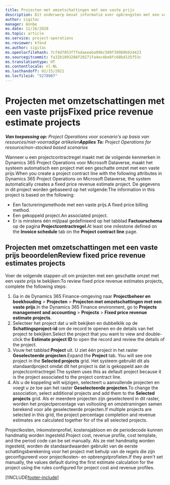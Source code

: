 ```yaml
---
title: Projecten met omzetschattingen met een vaste prijs
description: Dit onderwerp bevat informatie over opbrengsten met een vaste prijs in projecten.
author: sigitac
manager: Annbe
ms.date: 11/16/2020
ms.topic: article
ms.service: project-operations
ms.reviewer: kfend
ms.author: sigitac
ms.openlocfilehash: 7cf4d7853f7fedaeeeba99bc589f39989b924423
ms.sourcegitcommit: fa32b1893286f20271fa4ec4be8fc68bd135f53c
ms.translationtype: HT
ms.contentlocale: nl-NL
ms.lasthandoff: 02/15/2021
ms.locfileid: "5278907"
---
```

# <a name="fixed-price-revenue-estimate-projects"></a><span data-ttu-id="3d522-103">Projecten met omzetschattingen met een vaste prijs</span><span class="sxs-lookup"><span data-stu-id="3d522-103">Fixed price revenue estimate projects</span></span> 

<span data-ttu-id="3d522-104">_**Van toepassing op:** Project Operations voor scenario's op basis van resources/niet-voorradige artikelen_</span><span class="sxs-lookup"><span data-stu-id="3d522-104">_**Applies To:** Project Operations for resource/non-stocked based scenarios_</span></span>

<span data-ttu-id="3d522-105">Wanneer u een projectcontractregel maakt met de volgende kenmerken in Dynamics 365 Project Operations voor Microsoft Dataverse, maakt het systeem automatisch een project met een geschatte omzet met een vaste prijs.</span><span class="sxs-lookup"><span data-stu-id="3d522-105">When you create a project contract line with the following attributes in Dynamics 365 Project Operations on Microsoft Dataverse, the system automatically creates a fixed price revenue estimate project.</span></span> <span data-ttu-id="3d522-106">De gegevens in dit project worden gebaseerd op het volgende:</span><span class="sxs-lookup"><span data-stu-id="3d522-106">The information in this project is based on the following:</span></span>

  - <span data-ttu-id="3d522-107">Een factureringsmethode met een vaste prijs.</span><span class="sxs-lookup"><span data-stu-id="3d522-107">A fixed price billing method.</span></span>
  - <span data-ttu-id="3d522-108">Een gekoppeld project.</span><span class="sxs-lookup"><span data-stu-id="3d522-108">An associated project.</span></span>
  - <span data-ttu-id="3d522-109">Er is minstens één mijlpaal gedefinieerd op het tabblad **Factuurschema** op de pagina **Projectcontractregel**.</span><span class="sxs-lookup"><span data-stu-id="3d522-109">At least one milestone defined on the **Invoice schedule** tab on the **Project contract line** page.</span></span>

## <a name="review-fixed-price-revenue-estimates-projects"></a><span data-ttu-id="3d522-110">Projecten met omzetschattingen met een vaste prijs beoordelen</span><span class="sxs-lookup"><span data-stu-id="3d522-110">Review fixed price revenue estimates projects</span></span>
<span data-ttu-id="3d522-111">Voer de volgende stappen uit om projecten met een geschatte omzet met een vaste prijs te bekijken:</span><span class="sxs-lookup"><span data-stu-id="3d522-111">To review fixed price revenue estimates projects, complete the following steps:</span></span>

1. <span data-ttu-id="3d522-112">Ga in de Dynamics 365 Finance-omgeving naar **Projectbeheer en boekhouding** > **Projecten** > **Projecten met omzetschattingen met een vaste prijs**.</span><span class="sxs-lookup"><span data-stu-id="3d522-112">In the Dynamics 365 Finance environment, go to **Projects management and accounting** > **Projects** > **Fixed price revenue estimate projects**.</span></span>
2. <span data-ttu-id="3d522-113">Selecteer het project dat u wilt bekijken en dubbelklik op de **Schattingsproject-id** om de record te openen en de details van het project te bekijken.</span><span class="sxs-lookup"><span data-stu-id="3d522-113">Select the project that you want to view and double-click the **Estimate project ID** to open the record and review the details of the project.</span></span>
3. <span data-ttu-id="3d522-114">Vouw het tabblad **Project** uit. U ziet één project in het raster **Geselecteerde projecten**.</span><span class="sxs-lookup"><span data-stu-id="3d522-114">Expand the **Project** tab. You will see one project in the **Selected projects** grid.</span></span> <span data-ttu-id="3d522-115">Het systeem gebruikt dit als standaardproject omdat dit het project is dat is gekoppeld aan de projectcontractregel.</span><span class="sxs-lookup"><span data-stu-id="3d522-115">The system uses this as default project because it is the project associated to the project contract line.</span></span> 
4. <span data-ttu-id="3d522-116">Als u de koppeling wilt wijzigen, selecteert u aanvullende projecten en voegt u ze toe aan het raster **Geselecteerde projecten**.</span><span class="sxs-lookup"><span data-stu-id="3d522-116">To change the association, select additional projects and add them to the **Selected projects** grid.</span></span> <span data-ttu-id="3d522-117">Als er meerdere projecten zijn geselecteerd in dit raster, worden het projectpercentage van voltooiing en omzetramingen samen berekend voor alle geselecteerde projecten.</span><span class="sxs-lookup"><span data-stu-id="3d522-117">If multiple projects are selected in this grid, the project percentage completion and revenue estimates are calculated together for of the all selected projects.</span></span>

  <span data-ttu-id="3d522-118">Projectkosten, inkomstenprofiel, kostensjabloon en de periodecode kunnen handmatig worden ingesteld.</span><span class="sxs-lookup"><span data-stu-id="3d522-118">Project cost, revenue profile, cost template, and the period code can be set manually.</span></span> <span data-ttu-id="3d522-119">Als ze niet handmatig worden ingesteld, worden de standaardwaarden gebruikt van de eerste schattingsberekening voor het project met behulp van de regels die zijn geconfigureerd voor projectkosten- en opbrengstprofielen.</span><span class="sxs-lookup"><span data-stu-id="3d522-119">If they aren't set manually, the values default during the first estimate calculation for the project using the rules configured for project cost and revenue profiles.</span></span>



[!INCLUDE[footer-include](../includes/footer-banner.md)]